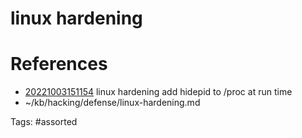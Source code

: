 # linux hardening

# References
- [20221003151154](/zet/20221003151154/) linux hardening add hidepid to /proc at run time
- ~/kb/hacking/defense/linux-hardening.md

Tags:
    #assorted


